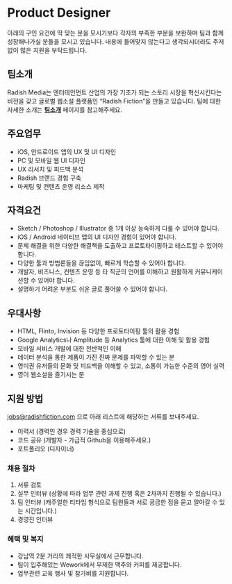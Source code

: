 # Product Designer

아래의 구인 요건에 딱 맞는 분을 모시기보다 각자의 부족한 부분을 보완하며 팀과 함께 성장해나가실 분들을 모시고 있습니다. 내용에 들어맞지 않는다고 생각되시더라도 주저없이 많은 지원을 부탁드립니다.


## 팀소개

Radish Media는 엔터테인먼트 산업의 가장 기초가 되는 스토리 시장을 혁신시킨다는 비전을 갖고 글로벌 웹소설 플랫폼인 “Radish Fiction”을 만들고 있습니다. 팀에 대한 자세한 소개는 **[팀소개](https://github.com/radishmedia/team/blob/master/README.md)** 페이지를 참고해주세요.


## 주요업무

- iOS, 안드로이드 앱의 UX 및 UI 디자인
- PC 및 모바일 웹 UI 디자인
- UX 리서치 및 피드백 분석
- Radish 브랜드 경험 구축
- 마케팅 및 컨텐츠 운영 리소스 제작


## 자격요건

- Sketch / Photoshop / Illustrator 중 1개 이상 능숙하게 다룰 수 있어야 합니다.
- iOS / Android 네이티브 앱의 UI 디자인 경험이 있어야 합니다.
- 문제 해결을 위한 다양한 해결책을 도출하고 프로토타이핑하고 테스트할 수 있어야 합니다.
- 다양한 툴과 방법론들을 끊임없이, 빠르게 학습할 수 있어야 합니다.
- 개발자, 비즈니스, 컨텐츠 운영 등 타 직군의 언어를 이해하고 원활하게 커뮤니케이션할 수 있어야 합니다.
- 설명하기 어려운 부분도 쉬운 글로 풀어쓸 수 있어야 합니다. 


## 우대사항

- HTML, Flinto, Invision 등 다양한 프로토타이핑 툴의 활용 경험
- Google Analytics나 Amplitude 등 Analytics 툴에 대한 이해 및 활용 경험
- 모바일 서비스 개발에 대한 전반적인 이해
- 데이터 분석을 통한 제품이 가진 진짜 문제를 파악할 수 있는 분
- 영미권 유저들의 문화 및 피드백을 이해할 수 있고, 소통이 가능한 수준의 영어 실력
- 영어 웹소설을 즐기시는 분


## 지원 방법

jobs@radishfiction.com 으로 아래 리스트에 해당하는 서류를 보내주세요. 

- 이력서 (경력인 경우 경력 기술을 중심으로)
- 코드 공유 (개발자 - 가급적 Github을 이용해주세요.) 
- 포트폴리오 (디자이너)


### 채용 절차

1. 서류 검토
2. 실무 인터뷰 (상황에 따라 업무 관련 과제 진행 혹은 2차까지 진행될 수 있습니다.)
3. 팀 인터뷰 (캐주얼한 티타임 형식으로 팀원들과 서로 궁금한 점을 묻고 알아갈 수 있는 시간입니다.)
4. 경영진 인터뷰


### 혜택 및 복지

- 강남역 2분 거리의 쾌적한 사무실에서 근무합니다.
- 팀이 입주해있는 Wework에서 무제한 맥주와 커피를 제공합니다.
- 업무관련 교육 행사 및 참가비를 지원합니다.
